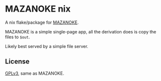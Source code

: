 # MAZANOKE nix

A nix flake/package for [MAZANOKE](https://github.com/civilblur/mazanoke).

MAZANOKE is a simple single-page app, all the derivation does is copy the files to `$out`.

Likely best served by a simple file server.

## License

[GPLv3](LICENSE), same as MAZANOKE.
